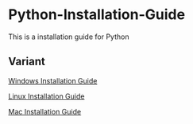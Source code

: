 # Python-Installation-Guide

This is a installation guide for Python

## Variant

[Windows Installation Guide](http://docs.python-guide.org/en/latest/starting/install3/win/)

[Linux Installation Guide](Linux.md)

[Mac Installation Guide](Mac.md)
